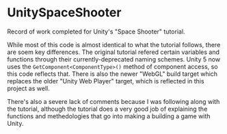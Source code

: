 # UnitySpaceShooter
Record of work completed for Unity's "Space Shooter" tutorial.

While most of this code is almost identical to what the tutorial follows, there are soem key differences. 
The original tutorial refered certain variables and functions through their currently-deprecated naming schemes. Unity 5 now uses the
`GetComponent<ComponentType>()` method of component access, so this code reflects that. There is also the newer "WebGL" build target which
replaces the older "Unity Web Player" target, which is reflected in this project as well.

There's also a severe lack of comments because I was following along with the tutorial, although the tutorial does a very good
job of explaining the functions and methedologies that go into making a building a game with Unity.
